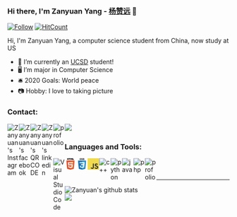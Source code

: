 ### Hi there, I'm Zanyuan Yang - [杨赞远][website]  👋

[![Follow](https://img.shields.io/github/followers/zanyuanyang?label=FOLLOW&style=for-the-badge)](https://github.com/ZanyuanYang)
[![HitCount](https://img.shields.io/github/watchers/ZANYUANYANG/ZANYUANYANG?label=WATCH&style=for-the-badge)](https://github.com/ZanyuanYang)

Hi, I'm Zanyuan Yang, a computer science student from China, now study at US

- 🏫 I’m currently an [UCSD][ucsdwebsite] student!
- 🖥 I’m major in Computer Science 
- 🛎 2020 Goals: World peace
- 📷 Hobby: I love to taking picture

### Contact:

[<img align="left" alt="Zanyuan's Instagram" width="26px" src="https://img.icons8.com/doodle/26/000000/instagram--v1.png"/>][instagram]
[<img align="left" alt="Zanyuan's facebook" width="26px" src="https://img.icons8.com/doodle/26/000000/facebook-new.png"/>][facebook]
[<img align="left" alt="Zanyuan's QRCODE" width="26px" src="https://img.icons8.com/dusk/26/000000/weixing.png"/>][QRcode]
[<img align="left" alt="Zanyuan's linkedin" width="26px" src="https://img.icons8.com/doodle/26/000000/linkedin--v2.png"/>][linkedin]
[<img align="left" alt="profolio" width="26px" src="https://img.icons8.com/plasticine/26/000000/resume-website.png"/>][website]
<a align="left" href="mailto:zayang@ucsd.com"><img width="26px" src="https://img.icons8.com/doodle/26/000000/email-sign.png"/></a>
<br />

### Languages and Tools:

<img align="left" alt="Visual Studio Code" width="26px" src="https://img.icons8.com/fluent/100/000000/visual-studio-code-2019.png" />
<img align="left" alt="HTML5" width="26px" src="https://raw.githubusercontent.com/github/explore/80688e429a7d4ef2fca1e82350fe8e3517d3494d/topics/html/html.png" />
<img align="left" alt="CSS3" width="26px" src="https://raw.githubusercontent.com/github/explore/80688e429a7d4ef2fca1e82350fe8e3517d3494d/topics/css/css.png" />
<img align="left" alt="JavaScript" width="26px" src="https://raw.githubusercontent.com/github/explore/80688e429a7d4ef2fca1e82350fe8e3517d3494d/topics/javascript/javascript.png" />
<img align="left" alt="c++" width="26px" src="https://img.icons8.com/color/100/000000/c-plus-plus-logo.png"/>
<img align="left" alt="python" width="26px" src="https://img.icons8.com/color/26/000000/python.png"/>
<img align="left" alt="java" width="26px" src="https://img.icons8.com/color/26/000000/java-coffee-cup-logo.png"/>
<img align="left" alt="php" width="26px" src="https://img.icons8.com/offices/26/000000/php-logo.png"/>
<img align="left" alt="profolio" width="26px" src="https://img.icons8.com/plasticine/26/000000/resume-website.png"/>

<br />
<br />

---

![Zanyuan's github stats](https://github-readme-stats.vercel.app/api?username=zanyuanyang&show_icons=true&theme=radical)
<br />
<a><img src="https://github-readme-stats.vercel.app/api/top-langs/?username=zanyuanyang&layout=compact" /></a>



[website]: https://zanyuanyang.github.io/
[ucsdwebsite]: https://ucsd.edu/
[instagram]: https://www.instagram.com/jayingyoung/
[facebook]: https://www.facebook.com/profile.php?id=100011389736236/
[QRcode]: https://www.jayingyoung.com/photo/QRcode.jpg/
[linkedin]: https://www.linkedin.com/in/zanyuan-yang-277562129/
